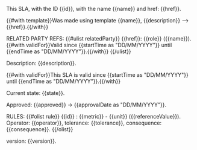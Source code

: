 This SLA, with the ID {{id}}, with the name {{name}} and href: {{href}}.

{{#with template}}Was made using template {{name}}, {{description}} --> {{href}}.{{/with}}

RELATED PARTY REFS:
{{#ulist relatedParty}}
{{href}}: {{role}} ({{name}}). {{#with validFor}}Valid since {{startTime as "DD/MM/YYYY"}} until {{endTime as "DD/MM/YYYY"}}.{{/with}}
{{/ulist}}

Description:
{{description}}.

{{#with validFor}}This SLA is valid since {{startTime as "DD/MM/YYYY"}} until {{endTime as "DD/MM/YYYY"}}.{{/with}}

Current state: {{state}}.

Approved: {{approved}} -> {{approvalDate as "DD/MM/YYYY"}}.

RULES:
{{#olist rule}}
{{id}} : {{metric}} - {{unit}} ({{referenceValue}}). Operator: {{operator}}, tolerance: {{tolerance}}, consequence: {{consequence}}.
{{/olist}}

version: {{version}}.
